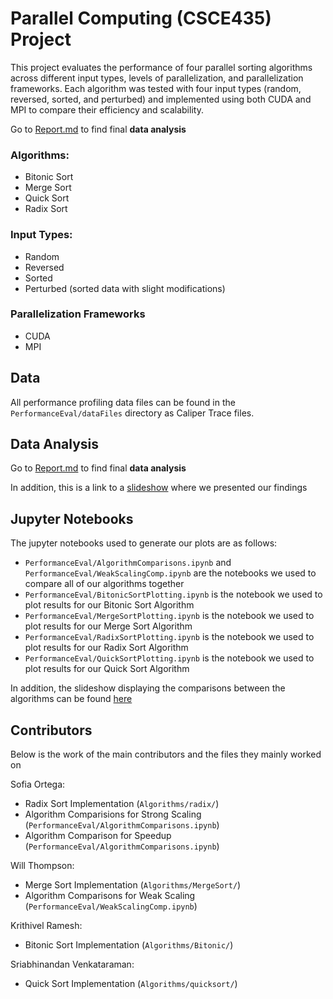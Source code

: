 # Parallel Computing (CSCE435) Project

This project evaluates the performance of four parallel sorting algorithms across different input types, levels of parallelization, and parallelization frameworks. Each algorithm was tested with four input types (random, reversed, sorted, and perturbed) and implemented using both CUDA and MPI to compare their efficiency and scalability.

Go to [Report.md](./Report.md) to find final **data analysis**

### Algorithms:
- Bitonic Sort
- Merge Sort
- Quick Sort
- Radix Sort

### Input Types:
- Random
- Reversed
- Sorted
- Perturbed (sorted data with slight modifications)

### Parallelization Frameworks
- CUDA
- MPI 


## Data
All performance profiling data files can be found in the `PerformanceEval/dataFiles` directory as Caliper Trace files. 

## Data Analysis
Go to [Report.md](./Report.md) to find final **data analysis**

In addition, this is a link to a [slideshow](https://docs.google.com/presentation/d/1xVNeRjE2JDYVoHVwIL6yXYmSHAhrraA6gHH12zjqB2k/edit?usp=sharing) where we presented our findings

## Jupyter Notebooks
The jupyter notebooks used to generate our plots are as follows: 

- `PerformanceEval/AlgorithmComparisons.ipynb` and `PerformanceEval/WeakScalingComp.ipynb` are the notebooks we used to compare all of our algorithms together 
- `PerformanceEval/BitonicSortPlotting.ipynb` is the notebook we used to plot results for our Bitonic Sort Algorithm
- `PerformanceEval/MergeSortPlotting.ipynb` is the notebook we used to plot results for our Merge Sort Algorithm
- `PerformanceEval/RadixSortPlotting.ipynb` is the notebook we used to plot results for our Radix Sort Algorithm
- `PerformanceEval/QuickSortPlotting.ipynb` is the notebook we used to plot results for our Quick Sort Algorithm


In addition, the slideshow displaying the comparisons between the algorithms can be found [here](https://docs.google.com/presentation/d/1xVNeRjE2JDYVoHVwIL6yXYmSHAhrraA6gHH12zjqB2k/edit?usp=sharing)

## Contributors
Below is the work of the main contributors and the files they mainly worked on 

Sofia Ortega:
- Radix Sort Implementation (`Algorithms/radix/`)
- Algorithm Comparisions for Strong Scaling (`PerformanceEval/AlgorithmComparisons.ipynb`)
- Algorithm Comparison for Speedup (`PerformanceEval/AlgorithmComparisons.ipynb`)

Will Thompson: 
- Merge Sort Implementation (`Algorithms/MergeSort/`)
- Algorithm Comparisons for Weak Scaling (`PerformanceEval/WeakScalingComp.ipynb`)


Krithivel Ramesh: 
- Bitonic Sort Implementation (`Algorithms/Bitonic/`)

Sriabhinandan Venkataraman: 
- Quick Sort Implementation (`Algorithms/quicksort/`)
